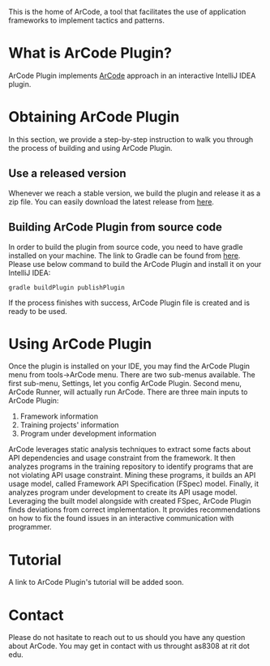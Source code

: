 This is the home of ArCode, a tool that facilitates the use of application frameworks to implement tactics and patterns. 

# What is ArCode Plugin?
ArCode Plugin implements [ArCode](https://github.com/SoftwareDesignLab/ArCode) approach in an interactive IntelliJ IDEA plugin.

# Obtaining ArCode Plugin
In this section, we provide a step-by-step instruction to walk you through the process of building and using ArCode Plugin.

## Use a released version
Whenever we reach a stable version, we build the plugin and release it as a zip file. You can easily download the latest release from [here](../../releases/). 

## Building ArCode Plugin from source code
In order to build the plugin from source code, you need to have gradle installed on your machine. The link to Gradle can be found from [here](https://gradle.org/).
Please use below command to build the ArCode Plugin and install it on your IntelliJ IDEA:
```
gradle buildPlugin publishPlugin
```

If the process finishes with success, ArCode Plugin file is created and is ready to be used.

# Using ArCode Plugin
Once the plugin is installed on your IDE, you may find the ArCode Plugin menu from tools->ArCode menu. There are two sub-menus available. The first sub-menu, Settings, let you config ArCode Plugin.
Second menu, ArCode Runner, will actually run ArCode. There are three main inputs to ArCode Plugin:

1. Framework information
2. Training projects' information
3. Program under development information

ArCode leverages static analysis techniques to extract some facts about API dependencies and usage constraint from the framework. It then analyzes programs in the training repository to identify programs that are not violating API usage constraint. Mining these programs, it builds an API usage model, called Framework API Specification (FSpec) model. Finally, it analyzes program under development to create its API usage model. Leveraging the built model alongside with created FSpec, ArCode Plugin finds deviations from correct implementation. It provides recommendations on how to fix the found issues in an interactive communication with programmer.

# Tutorial
A link to ArCode Plugin's tutorial will be added soon.

# Contact
Please do not hasitate to reach out to us should you have any question about ArCode. You may get in contact with us throught as8308 at rit dot edu.
